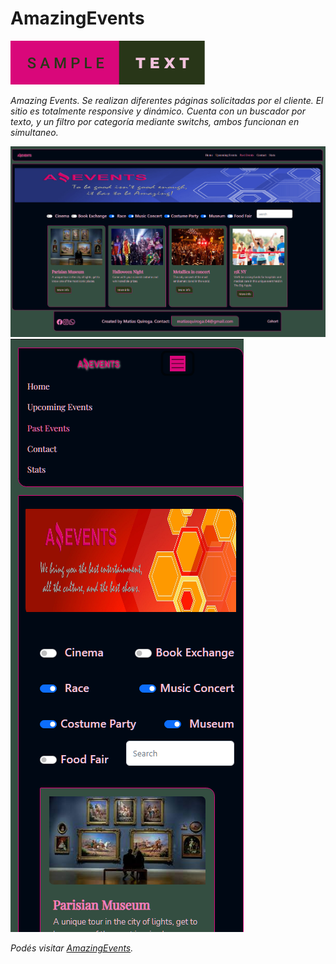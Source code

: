 # AmazingEvents



[![](assets/amazing.svg)]()

_Amazing Events._
_Se realizan diferentes páginas solicitadas por el cliente. El sitio es totalmente responsive y dinámico._
_Cuenta con un buscador por texto, y un filtro por categoría mediante switchs, ambos funcionan en simultaneo._

 [![](assets/amazing1.png)]()
 [![](assets/amazing2.png)]()
 
*Podés visitar [AmazingEvents](https://amazing-events-site.netlify.app).*
